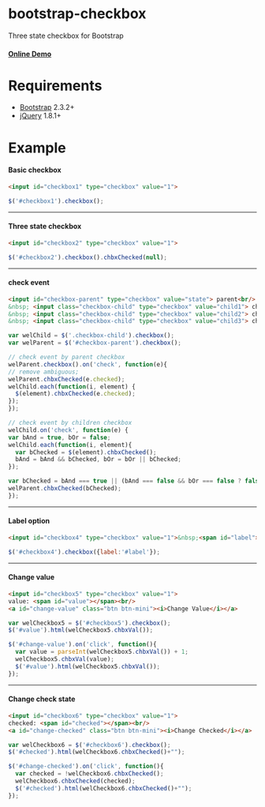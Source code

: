 # bootstrap-checkbox
Three state checkbox for Bootstrap

#### [Online Demo](http://extremefe.github.io/bootstrap-checkbox/)
# Requirements

* [Bootstrap](http://twitter.github.com/bootstrap/) 2.3.2+
* [jQuery](http://jquery.com/) 1.8.1+

# Example

#### Basic checkbox
```html
<input id="checkbox1" type="checkbox" value="1">
```
```javascript
$('#checkbox1').checkbox();
```
***

#### Three state checkbox
```html
<input id="checkbox2" type="checkbox" value="1">
```
```javascript
$('#checkbox2').checkbox().chbxChecked(null);
```
***

#### check event
```html
<input id="checkbox-parent" type="checkbox" value="state"> parent<br/>
&nbsp; <input class="checkbox-child" type="checkbox" value="child1"> child1<br/>
&nbsp; <input class="checkbox-child" type="checkbox" value="child2"> child2<br/>
&nbsp; <input class="checkbox-child" type="checkbox" value="child3"> child3
```
```javascript
var welChild = $('.checkbox-child').checkbox();
var welParent = $('#checkbox-parent').checkbox();

// check event by parent checkbox
welParent.checkbox().on('check', function(e){
// remove ambiguous;
welParent.chbxChecked(e.checked);
welChild.each(function(i, element) {
  $(element).chbxChecked(e.checked);
});
});

// check event by children checkbox
welChild.on('check', function(e) {
var bAnd = true, bOr = false;
welChild.each(function(i, element){
  var bChecked = $(element).chbxChecked();
  bAnd = bAnd && bChecked, bOr = bOr || bChecked;
});

var bChecked = bAnd === true || (bAnd === false && bOr === false ? false : null);
welParent.chbxChecked(bChecked);
});
```
***

#### Label option
```html
<input id="checkbox4" type="checkbox" value="1">&nbsp;<span id="label">label</span>
```
```javascript
$('#checkbox4').checkbox({label:'#label'});
```
***

#### Change value
```html
<input id="checkbox5" type="checkbox" value="1">
value: <span id="value"></span><br/>
<a id="change-value" class="btn btn-mini"><i>Change Value</i></a>
```
```javascript
var welCheckbox5 = $('#checkbox5').checkbox();
$('#value').html(welCheckbox5.chbxVal());

$('#change-value').on('click', function(){
  var value = parseInt(welCheckbox5.chbxVal()) + 1;
  welCheckbox5.chbxVal(value);
  $('#value').html(welCheckbox5.chbxVal());
});
```
***

#### Change check state
```html
<input id="checkbox6" type="checkbox" value="1">
checked: <span id="checked"></span><br/>
<a id="change-checked" class="btn btn-mini"><i>Change Checked</i></a>
```
```javascript
var welCheckbox6 = $('#checkbox6').checkbox();
$('#checked').html(welCheckbox6.chbxChecked()+"");

$('#change-checked').on('click', function(){
  var checked = !welCheckbox6.chbxChecked();
  welCheckbox6.chbxChecked(checked);
  $('#checked').html(welCheckbox6.chbxChecked()+"");
});
```

